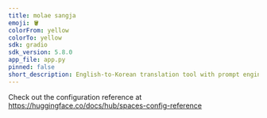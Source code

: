 ```yaml
---
title: molae sangja
emoji: 🪣
colorFrom: yellow
colorTo: yellow
sdk: gradio
sdk_version: 5.8.0
app_file: app.py
pinned: false
short_description: English-to-Korean translation tool with prompt engineering.
---
```


Check out the configuration reference at https://huggingface.co/docs/hub/spaces-config-reference
